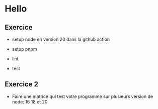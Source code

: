 # Hello

## Exercice

- setup node en version 20 dans la github action
- setup pnpm

- lint
- test

## Exercice 2

- Faire une matrice qui test votre programme sur plusieurs version de node: 16 18 et 20.